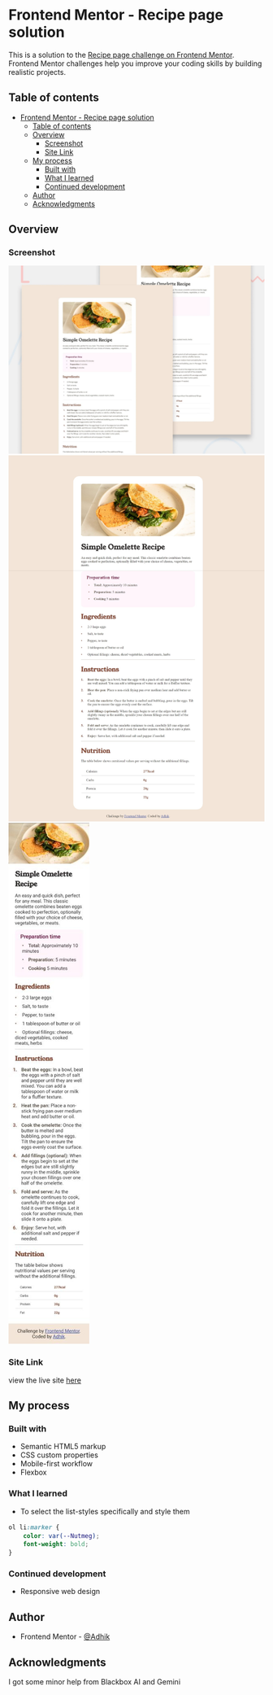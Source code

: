 # Frontend Mentor - Recipe page solution

This is a solution to the [Recipe page challenge on Frontend Mentor](https://www.frontendmentor.io/challenges/recipe-page-KiTsR8QQKm). Frontend Mentor challenges help you improve your coding skills by building realistic projects. 

## Table of contents

- [Frontend Mentor - Recipe page solution](#frontend-mentor---recipe-page-solution)
  - [Table of contents](#table-of-contents)
  - [Overview](#overview)
    - [Screenshot](#screenshot)
    - [Site Link](#site-link)
  - [My process](#my-process)
    - [Built with](#built-with)
    - [What I learned](#what-i-learned)
    - [Continued development](#continued-development)
  - [Author](#author)
  - [Acknowledgments](#acknowledgments)


## Overview

### Screenshot

![Website Preview](design/desktop-preview.jpg)
![Desktop View](design/desktop_view.jpeg)
![Mobile View](design/mobile_view.jpg)

### Site Link
view the live site [here](https://adhik-6.github.io/Recipe_page/)

## My process

### Built with

- Semantic HTML5 markup
- CSS custom properties
- Mobile-first workflow
- Flexbox

### What I learned

  * To select the list-styles specifically and style them

```css
ol li:marker {
    color: var(--Nutmeg);
    font-weight: bold;
}
```

### Continued development

  - Responsive web design

## Author

- Frontend Mentor - [@Adhik](https://www.frontendmentor.io/profile/Adhik-6)

## Acknowledgments

I got some minor help from Blackbox AI and Gemini
